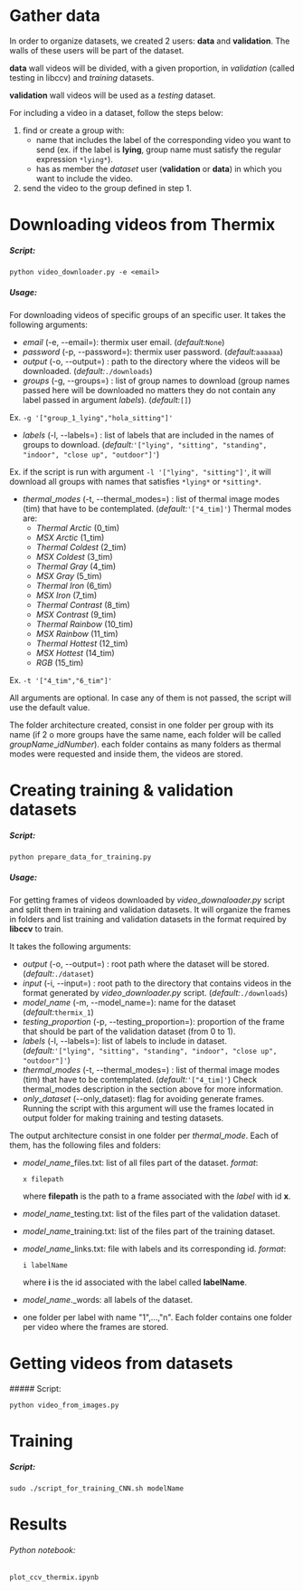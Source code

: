 # Gather data
In order to organize datasets, we created 2 users: __data__ and __validation__. The walls of these users will be part of the dataset.

__data__ wall videos will be divided, with a given proportion, in _validation_ (called testing in libccv) and _training_ datasets.

__validation__ wall videos will be used as a _testing_ dataset.

For including a video in a dataset, follow the steps below:

1. find or create a group with:
     + name that includes the label of the corresponding video you want to send (ex. if the label is __lying__, group name must satisfy the regular expression ```*lying*```).
     + has as member the _dataset_ user (__validation__ or __data__) in which you want to include the video.
2. send the video to the group defined in step 1.

# Downloading videos from Thermix

##### Script:

```python video_downloader.py -e <email>```

##### Usage:

For downloading videos of specific groups of an specific user. It takes the following arguments:
+ _email_ (-e, --email=): thermix user email. (_default:_```None```)
+ _password_ (-p, --password=): thermix user password. (_default:_```aaaaaa```)
+ _output_ (-o, --output=) : path to the directory where the videos will be downloaded. (_default:_```./downloads```)
+ _groups_ (-g, --groups=) : list of group names to download (group names passed here will be downloaded no matters they do not contain any label passed in argument _labels_). (_default:_```[]```)

Ex. ```-g '["group_1_lying","hola_sitting"]'```
+ _labels_ (-l, --labels=) : list of labels that are included in the names of groups to download. (_default:_```'["lying", "sitting", "standing", "indoor", "close up", "outdoor"]'```)

Ex. if the script is run with argument ```-l '["lying", "sitting"]'```, it will download all groups with names that satisfies ```*lying*``` or ```*sitting*```.
+ _thermal_\__modes_ (-t, --thermal_modes=) : list of thermal image modes (tim) that have to be contemplated. (_default:_```'["4_tim]'```)
Thermal modes are:
  + _Thermal Arctic_ (0_tim)
  + _MSX Arctic_ (1_tim)
  + _Thermal Coldest_ (2_tim)
  + _MSX Coldest_ (3_tim)
  + _Thermal Gray_ (4_tim)
  + _MSX Gray_ (5_tim)
  + _Thermal Iron_ (6_tim)
  + _MSX Iron_ (7_tim)
  + _Thermal Contrast_ (8_tim)
  + _MSX Contrast_ (9_tim)
  + _Thermal Rainbow_ (10_tim)
  + _MSX Rainbow_ (11_tim)
  + _Thermal Hottest_ (12_tim)
  + _MSX Hottest_ (14_tim)
  + _RGB_ (15_tim)

Ex. ```-t '["4_tim","6_tim"]'```

All arguments are optional. In case any of them is not passed, the script will use the default value.

The folder architecture created, consist in one folder per group with its name (if 2 o more groups have the same name, each folder will be called _groupName_\__idNumber_). each folder contains as many folders as thermal modes were requested and inside them, the videos are stored.

# Creating training & validation datasets

##### Script:

```python prepare_data_for_training.py```

##### Usage:

For getting frames of videos downloaded by _video_\__downaloader.py_ script and split them in training and validation datasets. It will organize the frames in folders and list training and validation datasets in the format required by __libccv__ to train.

It takes the following arguments:
+ _output_ (-o, --output=) : root path where the dataset will be stored. (_default:_```./dataset```)
+ _input_ (-i, --input=) : root path to the directory that contains videos in the format generated by _video_\__downloader.py_ script. (_default:_```./downloads```)
+ _model_\__name_ (-m, --model_name=): name for the dataset (_default:_```thermix_1```)
+ _testing_\__proportion_ (-p, --testing_proportion=): proportion of the frame that should be part of the validation dataset (from 0 to 1).
+ _labels_ (-l, --labels=): list of labels to include in dataset. (_default:_```'["lying", "sitting", "standing", "indoor", "close up", "outdoor"]'```)
+ _thermal_\__modes_ (-t, --thermal_modes=) : list of thermal image modes (tim) that have to be contemplated. (_default:_```'["4_tim]'```) Check thermal_modes description in the section above for more information.
+ _only_\__dataset_ (--only_dataset): flag for avoiding generate frames. Running the script with this argument will use the frames located in output folder for making training and testing datasets.

The output architecture consist in one folder per _thermal_\__mode_. Each of them, has the following files and folders:
+ _model_\__name_\_files.txt: list of all files part of the dataset. _format_:

  ```x filepath```

  where __filepath__ is the path to a frame associated with the _label_ with id __x__.

+ _model_\__name_\_testing.txt: list of the files part of the validation dataset.
+ _model_\__name_\_training.txt: list of the files part of the training dataset.
+ _model_\__name_\_links.txt: file with labels and its corresponding id. _format_:

  ```i labelName```

  where __i__ is the id associated with the label called __labelName__.

+ _model_\__name_.\_words: all labels of the dataset.
+ one folder per label with name "1",...,"n". Each folder contains one folder per video where the frames are stored.

# Getting videos from datasets

##### Script:

```python video_from_images.py```

# Training

##### Script:

```sudo ./script_for_training_CNN.sh modelName```

# Results

###### Python notebook:

```plot_ccv_thermix.ipynb```
